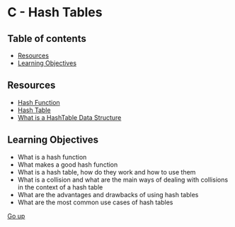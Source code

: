 # C - Hash Tables

## Table of contents

   * [Resources](#resources)
   * [Learning Objectives](#learning-objectives)

## Resources

* [Hash Function](https://en.wikipedia.org/wiki/Hash_function)
* [Hash Table](https://en.wikipedia.org/wiki/Hash_table)
* [What is a HashTable Data Structure](https://www.youtube.com/watch?v=MfhjkfocRR0)

## Learning Objectives

* What is a hash function
* What makes a good hash function
* What is a hash table, how do they work and how to use them
* What is a collision and what are the main ways of dealing with collisions in the context of a hash table
* What are the advantages and drawbacks of using hash tables
* What are the most common use cases of hash tables

[Go up](#table-of-contents)
